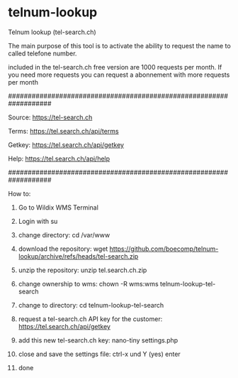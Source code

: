# telnum-lookup
Telnum lookup (tel-search.ch)

The main purpose of this tool is to activate the ability to request the name to called telefone number.

included in the tel-search.ch free version are 1000 requests per month. If you need more requests you can request a abonnement with more requests per month

###################################################################

Source:
https://tel-search.ch

Terms:
https://tel.search.ch/api/terms

Getkey:
https://tel.search.ch/api/getkey

Help:
https://tel.search.ch/api/help

###################################################################


How to:

1. Go to Wildix WMS Terminal

2. Login with su

3. change directory: cd /var/www

4. download the repository: wget https://github.com/boecomp/telnum-lookup/archive/refs/heads/tel-search.zip

5. unzip the repository: unzip tel.search.ch.zip

6. change ownership to wms: chown -R wms:wms telnum-lookup-tel-search

7. change to directory: cd telnum-lookup-tel-search

8. request a tel-search.ch API key for the customer: https://tel.search.ch/api/getkey

9. add this new tel-search.ch key: nano-tiny settings.php

10. close and save the settings file: ctrl-x und Y (yes) enter

11. done
